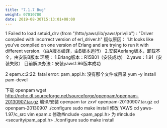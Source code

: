 ```yaml
---
title: "7.1.7 Bug"
weight: 07010700
date: 2019-08-30T15:13:01+08:00
---
```


1  Failed to load setuid_drv (from "/httx/yaws/lib/yaws/priv/lib") : "Driver compiled with incorrect version of erl_driver.h"  疑似原因：
  1.It looks like you've compiled on one version of Erlang and are trying
  to run it with different version.（由A版本编译，由B版本运行）
  2.安装Aerlang版本，卸载不全，由安装B版本
  环境：
  1.Erlang版本：R15B01（安装成功）
  2.yaws：1.91（安装失败）
  目前解决办法：安装yaws1.96版本成功

2  epam.c:2:22: fatal error: pam_appl.h: 没有那个文件或目录  yum -y install pam-devel
  
  下载 openpam
  wget <http://nchc.dl.sourceforge.net/sourceforge/openpam/openpam-20130907.tar.gz>
  编译/安装 openpam
  tar zxvf openpam-20130907.tar.gz
  cd openpam-20130907
  ./configure
  sudo make install
  修改 YAWS
  cd yaws-1.97/c_src
  vim epam.c
  修改#include <pam_appl.h> 为 #include <security/pam_appl.h>
  ./configure
  sudo make install
